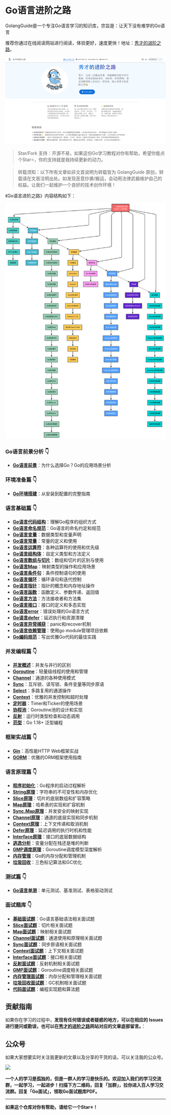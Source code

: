 # Go语言进阶之路

GolangGuide是一个专注Go语言学习的知识库，宗旨是：让天下没有难学的Go语言

推荐你通过在线阅读网站进行阅读，体验更好，速度更快！地址：[秀才的进阶之路](https://xiucaistack.cn)。

![](./assets/golangguide首页.png)

>Star/Fork 支持：开源不易，如果这份Go学习教程对你有帮助，希望你能点个Star⭐，你的支持就是我持续更新的动力。  

>转载须知：以下所有文章如非文首说明为转载皆为 GolangGuide 原创，转载请在文首注明出处。如发现恶意抄袭/搬运，会动用法律武器维护自己的权益。让我们一起维护一个良好的技术创作环境！

《Go语言进阶之路》内容结构如下：

![](./assets/go语言进阶之路.png)

### **Go语言前景分析** 👇
- [**Go语言前景**](https://xiucaistack.cn/Go%E8%AF%AD%E8%A8%80%E7%B3%BB%E5%88%97/Go%E8%AF%AD%E8%A8%80%E5%89%8D%E6%99%AF/Go%E8%AF%AD%E8%A8%80%E5%89%8D%E6%99%AF.html)：为什么选择Go？Go的应用场景分析

### **环境准备篇** 👇
- [**Go环境搭建**](https://xiucaistack.cn/Go%E8%AF%AD%E8%A8%80%E7%B3%BB%E5%88%97/Go%E7%8E%AF%E5%A2%83%E6%90%AD%E5%BB%BA/Go%E7%8E%AF%E5%A2%83%E6%90%AD%E5%BB%BA.html)：从安装到配置的完整指南

### **语言基础篇** 👇
- [**Go语言代码结构**](https://xiucaistack.cn/Go%E8%AF%AD%E8%A8%80%E7%B3%BB%E5%88%97/Go%E8%AF%AD%E8%A8%80%E5%9F%BA%E7%A1%80/Go%E8%AF%AD%E8%A8%80%E4%BB%A3%E7%A0%81%E7%BB%93%E6%9E%84.html)：理解Go程序的组织方式  
- [**Go语言命名规范**](https://xiucaistack.cn/Go%E8%AF%AD%E8%A8%80%E7%B3%BB%E5%88%97/Go%E8%AF%AD%E8%A8%80%E5%9F%BA%E7%A1%80/Go%E8%AF%AD%E8%A8%80%E5%91%BD%E5%90%8D%E8%A7%84%E8%8C%83.html)：Go语言的命名约定和规范
- [**Go语言变量**](https://xiucaistack.cn/Go%E8%AF%AD%E8%A8%80%E7%B3%BB%E5%88%97/Go%E8%AF%AD%E8%A8%80%E5%9F%BA%E7%A1%80/Go%E8%AF%AD%E8%A8%80%E5%8F%98%E9%87%8F.html)：数据类型和变量声明
- [**Go语言常量**](https://xiucaistack.cn/Go%E8%AF%AD%E8%A8%80%E7%B3%BB%E5%88%97/Go%E8%AF%AD%E8%A8%80%E5%9F%BA%E7%A1%80/Go%E8%AF%AD%E8%A8%80%E5%B8%B8%E9%87%8F.html)：常量的定义和使用
- [**Go语言运算符**](https://xiucaistack.cn/Go%E8%AF%AD%E8%A8%80%E7%B3%BB%E5%88%97/Go%E8%AF%AD%E8%A8%80%E5%9F%BA%E7%A1%80/Go%E8%AF%AD%E8%A8%80%E8%BF%90%E7%AE%97%E7%AC%A6.html)：各种运算符的使用和优先级
- [**Go语言结构体**](https://xiucaistack.cn/Go%E8%AF%AD%E8%A8%80%E7%B3%BB%E5%88%97/Go%E8%AF%AD%E8%A8%80%E5%9F%BA%E7%A1%80/Go%E8%AF%AD%E8%A8%80%E7%BB%93%E6%9E%84%E4%BD%93.html)：自定义类型和方法定义
- [**Go语言数组与切片**](https://xiucaistack.cn/Go%E8%AF%AD%E8%A8%80%E7%B3%BB%E5%88%97/Go%E8%AF%AD%E8%A8%80%E5%9F%BA%E7%A1%80/Go%E8%AF%AD%E8%A8%80%E6%95%B0%E7%BB%84%E4%B8%8E%E5%88%87%E7%89%87.html)：数组和切片的区别与使用
- [**Go语言Map**](https://xiucaistack.cn/Go%E8%AF%AD%E8%A8%80%E7%B3%BB%E5%88%97/Go%E8%AF%AD%E8%A8%80%E5%9F%BA%E7%A1%80/Go%E8%AF%AD%E8%A8%80Map.html)：映射类型的操作和应用场景
- [**Go语言条件句**](https://xiucaistack.cn/Go%E8%AF%AD%E8%A8%80%E7%B3%BB%E5%88%97/Go%E8%AF%AD%E8%A8%80%E5%9F%BA%E7%A1%80/Go%E8%AF%AD%E8%A8%80%E6%9D%A1%E4%BB%B6%E5%8F%A5.html)：条件控制语句的使用
- [**Go语言循环**](https://xiucaistack.cn/Go%E8%AF%AD%E8%A8%80%E7%B3%BB%E5%88%97/Go%E8%AF%AD%E8%A8%80%E5%9F%BA%E7%A1%80/Go%E8%AF%AD%E8%A8%80%E5%BE%AA%E7%8E%AF.html)：循环语句和迭代控制
- [**Go语言指针**](https://xiucaistack.cn/Go%E8%AF%AD%E8%A8%80%E7%B3%BB%E5%88%97/Go%E8%AF%AD%E8%A8%80%E5%9F%BA%E7%A1%80/Go%E8%AF%AD%E8%A8%80%E6%8C%87%E9%92%88.html)：指针的概念和内存地址操作
- [**Go语言函数**](https://xiucaistack.cn/Go%E8%AF%AD%E8%A8%80%E7%B3%BB%E5%88%97/Go%E8%AF%AD%E8%A8%80%E5%9F%BA%E7%A1%80/Go%E8%AF%AD%E8%A8%80%E5%87%BD%E6%95%B0.html)：函数定义、参数传递、返回值
- [**Go语言方法**](https://xiucaistack.cn/Go%E8%AF%AD%E8%A8%80%E7%B3%BB%E5%88%97/Go%E8%AF%AD%E8%A8%80%E5%9F%BA%E7%A1%80/Go%E8%AF%AD%E8%A8%80%E6%96%B9%E6%B3%95.html)：方法接收者和方法集
- [**Go语言接口**](https://xiucaistack.cn/Go%E8%AF%AD%E8%A8%80%E7%B3%BB%E5%88%97/Go%E8%AF%AD%E8%A8%80%E5%9F%BA%E7%A1%80/Go%E8%AF%AD%E8%A8%80%E6%8E%A5%E5%8F%A3.html)：接口的定义和多态实现
- [**Go语言error**](https://xiucaistack.cn/Go%E8%AF%AD%E8%A8%80%E7%B3%BB%E5%88%97/Go%E8%AF%AD%E8%A8%80%E5%9F%BA%E7%A1%80/Go%E8%AF%AD%E8%A8%80error.html)：错误处理的Go语言方式
- [**Go语言defer**](https://xiucaistack.cn/Go%E8%AF%AD%E8%A8%80%E7%B3%BB%E5%88%97/Go%E8%AF%AD%E8%A8%80%E5%9F%BA%E7%A1%80/Go%E8%AF%AD%E8%A8%80defer.html)：延迟执行和资源清理
- [**Go语言异常捕获**](https://xiucaistack.cn/Go%E8%AF%AD%E8%A8%80%E7%B3%BB%E5%88%97/Go%E8%AF%AD%E8%A8%80%E5%9F%BA%E7%A1%80/Go%E8%AF%AD%E8%A8%80%E5%BC%82%E5%B8%B8%E6%8D%95%E8%8E%B7.html)：panic和recover机制
- [**Go语言依赖管理**](https://xiucaistack.cn/Go%E8%AF%AD%E8%A8%80%E7%B3%BB%E5%88%97/Go%E8%AF%AD%E8%A8%80%E5%9F%BA%E7%A1%80/Go%E8%AF%AD%E8%A8%80%E4%BE%9D%E8%B5%96%E7%AE%A1%E7%90%86.html)：使用go module管理项目依赖
- [**Go编码规范**](https://xiucaistack.cn/Go%E8%AF%AD%E8%A8%80%E7%B3%BB%E5%88%97/Go%E7%BC%96%E7%A0%81%E8%A7%84%E8%8C%83/Go%E7%BC%96%E7%A0%81%E8%A7%84%E8%8C%83.html)：写出优雅Go代码的最佳实践

### **并发编程篇** 👇
- [**并发概述**](https://xiucaistack.cn/Go%E8%AF%AD%E8%A8%80%E7%B3%BB%E5%88%97/Go%E8%AF%AD%E8%A8%80%E8%BF%9B%E9%98%B6/%E5%B9%B6%E5%8F%91%E6%A6%82%E8%BF%B0.html)：并发与并行的区别
- [**Goroutine**](https://xiucaistack.cn/Go%E8%AF%AD%E8%A8%80%E7%B3%BB%E5%88%97/Go%E8%AF%AD%E8%A8%80%E8%BF%9B%E9%98%B6/Goroutine.html)：轻量级线程的使用和管理
- [**Channel**](https://xiucaistack.cn/Go%E8%AF%AD%E8%A8%80%E7%B3%BB%E5%88%97/Go%E8%AF%AD%E8%A8%80%E8%BF%9B%E9%98%B6/Channel.html)：通道的各种使用模式
- [**Sync**](https://xiucaistack.cn/Go%E8%AF%AD%E8%A8%80%E7%B3%BB%E5%88%97/Go%E8%AF%AD%E8%A8%80%E8%BF%9B%E9%98%B6/Sync.html)：互斥锁、读写锁、条件变量等同步原语
- [**Select**](https://xiucaistack.cn/Go%E8%AF%AD%E8%A8%80%E7%B3%BB%E5%88%97/Go%E8%AF%AD%E8%A8%80%E8%BF%9B%E9%98%B6/Select.html)：多路复用的通道操作
- [**Context**](https://xiucaistack.cn/Go%E8%AF%AD%E8%A8%80%E7%B3%BB%E5%88%97/Go%E8%AF%AD%E8%A8%80%E8%BF%9B%E9%98%B6/Context.html)：优雅的并发控制和超时处理
- [**定时器**](https://xiucaistack.cn/Go%E8%AF%AD%E8%A8%80%E7%B3%BB%E5%88%97/Go%E8%AF%AD%E8%A8%80%E8%BF%9B%E9%98%B6/%E5%AE%9A%E6%97%B6%E5%99%A8.html)：Timer和Ticker的使用场景
- [**协程池**](https://xiucaistack.cn/Go%E8%AF%AD%E8%A8%80%E7%B3%BB%E5%88%97/Go%E8%AF%AD%E8%A8%80%E8%BF%9B%E9%98%B6/%E5%8D%8F%E7%A8%8B%E6%B1%A0.html)：Goroutine池的设计和实现
- [**反射**](https://xiucaistack.cn/Go%E8%AF%AD%E8%A8%80%E7%B3%BB%E5%88%97/Go%E8%AF%AD%E8%A8%80%E8%BF%9B%E9%98%B6/%E5%8F%8D%E5%B0%84.html)：运行时类型检查和动态调用
- [**范型**](https://xiucaistack.cn/Go%E8%AF%AD%E8%A8%80%E7%B3%BB%E5%88%97/Go%E8%AF%AD%E8%A8%80%E8%BF%9B%E9%98%B6/%E8%8C%83%E5%9E%8B.html)：Go 1.18+ 泛型编程

### **框架实战篇** 👇
- [**Gin**](https://xiucaistack.cn/Go%E8%AF%AD%E8%A8%80%E7%B3%BB%E5%88%97/Go%E8%AF%AD%E8%A8%80%E6%A1%86%E6%9E%B6/gin.html)：高性能HTTP Web框架实战
- [**GORM**](https://xiucaistack.cn/Go%E8%AF%AD%E8%A8%80%E7%B3%BB%E5%88%97/Go%E8%AF%AD%E8%A8%80%E6%A1%86%E6%9E%B6/gorm.html)：优雅的ORM框架使用指南

### **语言原理篇** 👇  
- [**程序初始化**](https://xiucaistack.cn/Go%E8%AF%AD%E8%A8%80%E7%B3%BB%E5%88%97/Go%E8%AF%AD%E8%A8%80%E5%8E%9F%E7%90%86/%E7%A8%8B%E5%BA%8F%E5%88%9D%E5%A7%8B%E5%8C%96.html)：Go程序的启动过程解析
- [**String原理**](https://xiucaistack.cn/Go%E8%AF%AD%E8%A8%80%E7%B3%BB%E5%88%97/Go%E8%AF%AD%E8%A8%80%E5%8E%9F%E7%90%86/string%E5%8E%9F%E7%90%86.html)：字符串的不可变性和内存优化
- [**Slice原理**](https://xiucaistack.cn/Go%E8%AF%AD%E8%A8%80%E7%B3%BB%E5%88%97/Go%E8%AF%AD%E8%A8%80%E5%8E%9F%E7%90%86/slice%E5%8E%9F%E7%90%86.html)：切片的底层数组和扩容策略
- [**Map原理**](https://xiucaistack.cn/Go%E8%AF%AD%E8%A8%80%E7%B3%BB%E5%88%97/Go%E8%AF%AD%E8%A8%80%E5%8E%9F%E7%90%86/map%E5%8E%9F%E7%90%86.html)：哈希表的实现和扩容机制  
- [**Sync.Map原理**](https://xiucaistack.cn/Go%E8%AF%AD%E8%A8%80%E7%B3%BB%E5%88%97/Go%E8%AF%AD%E8%A8%80%E5%8E%9F%E7%90%86/sync.map%E5%8E%9F%E7%90%86.html)：并发安全的映射实现
- [**Channel原理**](https://xiucaistack.cn/Go%E8%AF%AD%E8%A8%80%E7%B3%BB%E5%88%97/Go%E8%AF%AD%E8%A8%80%E5%8E%9F%E7%90%86/channel%E5%8E%9F%E7%90%86.html)：通道的底层实现和同步机制
- [**Context原理**](https://xiucaistack.cn/Go%E8%AF%AD%E8%A8%80%E7%B3%BB%E5%88%97/Go%E8%AF%AD%E8%A8%80%E5%8E%9F%E7%90%86/context%E5%8E%9F%E7%90%86.html)：上下文传递和取消机制
- [**Defer原理**](https://xiucaistack.cn/Go%E8%AF%AD%E8%A8%80%E7%B3%BB%E5%88%97/Go%E8%AF%AD%E8%A8%80%E5%8E%9F%E7%90%86/defer%E5%8E%9F%E7%90%86.html)：延迟调用的执行时机和性能
- [**Interface原理**](https://xiucaistack.cn/Go%E8%AF%AD%E8%A8%80%E7%B3%BB%E5%88%97/Go%E8%AF%AD%E8%A8%80%E5%8E%9F%E7%90%86/interface%E5%8E%9F%E7%90%86.html)：接口的底层数据结构
- [**逃逸分析**](https://xiucaistack.cn/Go%E8%AF%AD%E8%A8%80%E7%B3%BB%E5%88%97/Go%E8%AF%AD%E8%A8%80%E5%8E%9F%E7%90%86/%E9%80%83%E9%80%B8%E5%88%86%E6%9E%90.html)：变量分配在栈还是堆的判断
- [**GMP调度原理**](https://xiucaistack.cn/Go%E8%AF%AD%E8%A8%80%E7%B3%BB%E5%88%97/Go%E8%AF%AD%E8%A8%80%E5%8E%9F%E7%90%86/gmp%E8%B0%83%E5%BA%A6%E5%8E%9F%E7%90%86.html)：Goroutine调度模型深度解析
- [**内存管理**](https://xiucaistack.cn/Go%E8%AF%AD%E8%A8%80%E7%B3%BB%E5%88%97/Go%E8%AF%AD%E8%A8%80%E5%8E%9F%E7%90%86/%E5%86%85%E5%AD%98%E7%AE%A1%E7%90%86.html)：Go的内存分配和管理机制
- [**垃圾回收**](https://xiucaistack.cn/Go%E8%AF%AD%E8%A8%80%E7%B3%BB%E5%88%97/Go%E8%AF%AD%E8%A8%80%E5%8E%9F%E7%90%86/%E5%9E%83%E5%9C%BE%E5%9B%9E%E6%94%B6.html)：三色标记算法和GC优化

### **测试篇** 👇  
- [**Go语言单测**](https://xiucaistack.cn/Go%E8%AF%AD%E8%A8%80%E7%B3%BB%E5%88%97/Go%E8%AF%AD%E8%A8%80%E5%8D%95%E6%B5%8B/Go%E8%AF%AD%E8%A8%80%E5%8D%95%E6%B5%8B.html)：单元测试、基准测试、表格驱动测试

### **面试题库** 👇
- [**基础面试题**](https://xiucaistack.cn/Go%E8%AF%AD%E8%A8%80%E7%B3%BB%E5%88%97/Go%E9%9D%A2%E8%AF%95%E9%A2%98%E5%BA%93/%E5%9F%BA%E7%A1%80%E9%9D%A2%E8%AF%95%E9%A2%98.html)：Go语言基础语法相关面试题
- [**Slice面试题**](https://xiucaistack.cn/Go%E8%AF%AD%E8%A8%80%E7%B3%BB%E5%88%97/Go%E9%9D%A2%E8%AF%95%E9%A2%98%E5%BA%93/Slice%E9%9D%A2%E8%AF%95%E9%A2%98.html)：切片相关面试题
- [**Map面试题**](https://xiucaistack.cn/Go%E8%AF%AD%E8%A8%80%E7%B3%BB%E5%88%97/Go%E9%9D%A2%E8%AF%95%E9%A2%98%E5%BA%93/Map%E9%9D%A2%E8%AF%95%E9%A2%98.html)：映射相关面试题
- [**Channel面试题**](https://xiucaistack.cn/Go%E8%AF%AD%E8%A8%80%E7%B3%BB%E5%88%97/Go%E9%9D%A2%E8%AF%95%E9%A2%98%E5%BA%93/Channel%E9%9D%A2%E8%AF%95%E9%A2%98.html)：通道使用和原理相关面试题
- [**Sync面试题**](https://xiucaistack.cn/Go%E8%AF%AD%E8%A8%80%E7%B3%BB%E5%88%97/Go%E9%9D%A2%E8%AF%95%E9%A2%98%E5%BA%93/Sync%E9%9D%A2%E8%AF%95%E9%A2%98.html)：同步原语相关面试题
- [**Context面试题**](https://xiucaistack.cn/Go%E8%AF%AD%E8%A8%80%E7%B3%BB%E5%88%97/Go%E9%9D%A2%E8%AF%95%E9%A2%98%E5%BA%93/Context%E9%9D%A2%E8%AF%95%E9%A2%98.html)：上下文相关面试题
- [**Interface面试题**](https://xiucaistack.cn/Go%E8%AF%AD%E8%A8%80%E7%B3%BB%E5%88%97/Go%E9%9D%A2%E8%AF%95%E9%A2%98%E5%BA%93/Interface%E9%9D%A2%E8%AF%95%E9%A2%98.html)：接口相关面试题
- [**反射面试题**](https://xiucaistack.cn/Go%E8%AF%AD%E8%A8%80%E7%B3%BB%E5%88%97/Go%E9%9D%A2%E8%AF%95%E9%A2%98%E5%BA%93/%E5%8F%8D%E5%B0%84%E9%9D%A2%E8%AF%95%E9%A2%98.html)：反射机制相关面试题
- [**GMP面试题**](https://xiucaistack.cn/Go%E8%AF%AD%E8%A8%80%E7%B3%BB%E5%88%97/Go%E9%9D%A2%E8%AF%95%E9%A2%98%E5%BA%93/GMP%E9%9D%A2%E8%AF%95%E9%A2%98.html)：Goroutine调度相关面试题  
- [**内存管理面试题**](https://xiucaistack.cn/Go%E8%AF%AD%E8%A8%80%E7%B3%BB%E5%88%97/Go%E9%9D%A2%E8%AF%95%E9%A2%98%E5%BA%93/%E5%86%85%E5%AD%98%E7%AE%A1%E7%90%86%E9%9D%A2%E8%AF%95%E9%A2%98.html)：内存分配和管理相关面试题
- [**垃圾回收面试题**](https://xiucaistack.cn/Go%E8%AF%AD%E8%A8%80%E7%B3%BB%E5%88%97/Go%E9%9D%A2%E8%AF%95%E9%A2%98%E5%BA%93/%E5%9E%83%E5%9C%BE%E5%9B%9E%E6%94%B6%E9%9D%A2%E8%AF%95%E9%A2%98.html)：GC机制相关面试题
- [**代码面试题**](https://xiucaistack.cn/Go%E8%AF%AD%E8%A8%80%E7%B3%BB%E5%88%97/Go%E9%9D%A2%E8%AF%95%E9%A2%98%E5%BA%93/%E4%BB%A3%E7%A0%81%E9%9D%A2%E8%AF%95%E9%A2%98.html)：编程实现题和算法题


## 贡献指南

如果你在学习的过程中，**发现有任何错误或者疑惑的地方，可以在相应的 Issues 进行提问或勘误，也可以在[秀才的进阶之路](https://xiucaistack.cn)网站对应的文章底部留言。**：

## 公众号

如果大家想要实时关注我更新的文章以及分享的干货的话，可以关注我的公众号。

![](./assets/公众号.png)

**一个人的学习是孤独的，但是一群人的学习是快乐的。欢迎加入我们的学习交流群，一起学习，一起进步！扫描下方二维码，回复「加群」，拉你进入百人学习交流群。回复「Go面试」，领取Go面试题库PDF。**

---

**如果这个仓库对你有帮助，请给它一个Star⭐！**



